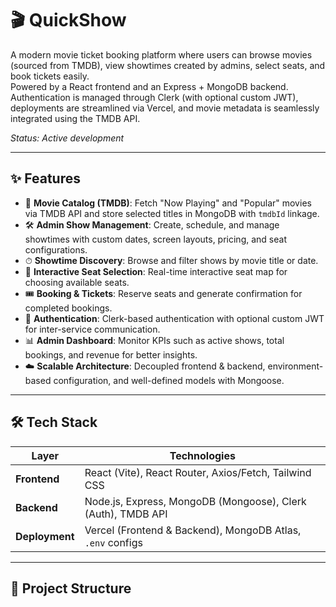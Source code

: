 # 🎬 QuickShow

A modern movie ticket booking platform where users can browse movies (sourced from TMDB), view showtimes created by admins, select seats, and book tickets easily.  
Powered by a React frontend and an Express + MongoDB backend. Authentication is managed through Clerk (with optional custom JWT), deployments are streamlined via Vercel, and movie metadata is seamlessly integrated using the TMDB API.  

_Status: Active development_

---

## ✨ Features

- 🎥 **Movie Catalog (TMDB)**: Fetch "Now Playing" and "Popular" movies via TMDB API and store selected titles in MongoDB with `tmdbId` linkage.  
- 🛠 **Admin Show Management**: Create, schedule, and manage showtimes with custom dates, screen layouts, pricing, and seat configurations.  
- ⏱ **Showtime Discovery**: Browse and filter shows by movie title or date.  
- 💺 **Interactive Seat Selection**: Real-time interactive seat map for choosing available seats.  
- 🎟 **Booking & Tickets**: Reserve seats and generate confirmation for completed bookings.  
- 🔐 **Authentication**: Clerk-based authentication with optional custom JWT for inter-service communication.  
- 📊 **Admin Dashboard**: Monitor KPIs such as active shows, total bookings, and revenue for better insights.  
- ☁️ **Scalable Architecture**: Decoupled frontend & backend, environment-based configuration, and well-defined models with Mongoose.  

---

## 🛠 Tech Stack

| Layer        | Technologies |
|--------------|--------------|
| **Frontend** | React (Vite), React Router, Axios/Fetch, Tailwind CSS |
| **Backend**  | Node.js, Express, MongoDB (Mongoose), Clerk (Auth), TMDB API |
| **Deployment** | Vercel (Frontend & Backend), MongoDB Atlas, `.env` configs |

---

## 📂 Project Structure

